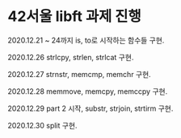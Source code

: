 <h1> 42서울 libft 과제 진행</h1>

2020.12.21 ~ 24까지 is, to로 시작하는 함수들 구현.

2020.12.26 strlcpy, strlen, strlcat 구현.

2020.12.27 strnstr, memcmp, memchr 구현.

2020.12.28 memmove, memcpy, memccpy 구현.

2020.12.29 part 2 시작, substr, strjoin, strtirm 구현.

2020.12.30 split 구현.
